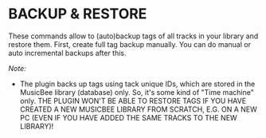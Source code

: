 # BACKUP & RESTORE

These commands allow to (auto)backup tags of all tracks in your library and restore them. First, create full tag backup manually. You can do manual or auto incremental backups after this.

*Note:*

* The plugin backs up tags using tack unique IDs, which are stored in the MusicBee library (database) only. So, it's some kind of "Time machine" only. THE PLUGIN WON'T BE ABLE TO RESTORE TAGS IF YOU HAVE CREATED A NEW MUSICBEE LIBRARY FROM SCRATCH, E.G. ON A NEW PC (EVEN IF YOU HAVE ADDED THE SAME TRACKS TO THE NEW LIBRARY)\!
